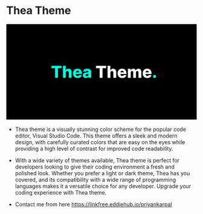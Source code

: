 # Thea Theme 
![Thea Theme](/images/banner.png)

 - Thea theme is a visually stunning color scheme for the popular code editor, Visual Studio Code. This theme offers a sleek and modern design, with carefully curated colors that are easy on the eyes while providing a high level of contrast for improved code readability. 
 - With a wide variety of themes available, Thea theme is perfect for developers looking to give their coding environment a fresh and polished look. Whether you prefer a light or dark theme, Thea has you covered, and its compatibility with a wide range of programming languages makes it a versatile choice for any developer. Upgrade your coding experience with Thea theme.

- Contact me from here https://linkfree.eddiehub.io/priyankarpal
